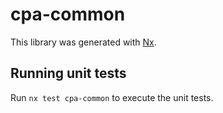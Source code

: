 # cpa-common

This library was generated with [Nx](https://nx.dev).

## Running unit tests

Run `nx test cpa-common` to execute the unit tests.
